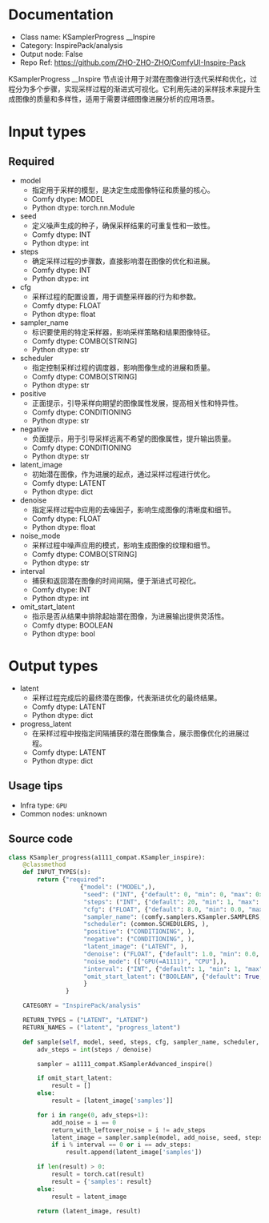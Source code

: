
# Documentation
- Class name: KSamplerProgress __Inspire
- Category: InspirePack/analysis
- Output node: False
- Repo Ref: https://github.com/ZHO-ZHO-ZHO/ComfyUI-Inspire-Pack

KSamplerProgress __Inspire 节点设计用于对潜在图像进行迭代采样和优化，过程分为多个步骤，实现采样过程的渐进式可视化。它利用先进的采样技术来提升生成图像的质量和多样性，适用于需要详细图像进展分析的应用场景。

# Input types
## Required
- model
    - 指定用于采样的模型，是决定生成图像特征和质量的核心。
    - Comfy dtype: MODEL
    - Python dtype: torch.nn.Module
- seed
    - 定义噪声生成的种子，确保采样结果的可重复性和一致性。
    - Comfy dtype: INT
    - Python dtype: int
- steps
    - 确定采样过程的步骤数，直接影响潜在图像的优化和进展。
    - Comfy dtype: INT
    - Python dtype: int
- cfg
    - 采样过程的配置设置，用于调整采样器的行为和参数。
    - Comfy dtype: FLOAT
    - Python dtype: float
- sampler_name
    - 标识要使用的特定采样器，影响采样策略和结果图像特征。
    - Comfy dtype: COMBO[STRING]
    - Python dtype: str
- scheduler
    - 指定控制采样过程的调度器，影响图像生成的进展和质量。
    - Comfy dtype: COMBO[STRING]
    - Python dtype: str
- positive
    - 正面提示，引导采样向期望的图像属性发展，提高相关性和特异性。
    - Comfy dtype: CONDITIONING
    - Python dtype: str
- negative
    - 负面提示，用于引导采样远离不希望的图像属性，提升输出质量。
    - Comfy dtype: CONDITIONING
    - Python dtype: str
- latent_image
    - 初始潜在图像，作为进展的起点，通过采样过程进行优化。
    - Comfy dtype: LATENT
    - Python dtype: dict
- denoise
    - 指定采样过程中应用的去噪因子，影响生成图像的清晰度和细节。
    - Comfy dtype: FLOAT
    - Python dtype: float
- noise_mode
    - 采样过程中噪声应用的模式，影响生成图像的纹理和细节。
    - Comfy dtype: COMBO[STRING]
    - Python dtype: str
- interval
    - 捕获和返回潜在图像的时间间隔，便于渐进式可视化。
    - Comfy dtype: INT
    - Python dtype: int
- omit_start_latent
    - 指示是否从结果中排除起始潜在图像，为进展输出提供灵活性。
    - Comfy dtype: BOOLEAN
    - Python dtype: bool

# Output types
- latent
    - 采样过程完成后的最终潜在图像，代表渐进优化的最终结果。
    - Comfy dtype: LATENT
    - Python dtype: dict
- progress_latent
    - 在采样过程中按指定间隔捕获的潜在图像集合，展示图像优化的进展过程。
    - Comfy dtype: LATENT
    - Python dtype: dict


## Usage tips
- Infra type: `GPU`
- Common nodes: unknown


## Source code
```python
class KSampler_progress(a1111_compat.KSampler_inspire):
    @classmethod
    def INPUT_TYPES(s):
        return {"required":
                    {"model": ("MODEL",),
                     "seed": ("INT", {"default": 0, "min": 0, "max": 0xffffffffffffffff}),
                     "steps": ("INT", {"default": 20, "min": 1, "max": 10000}),
                     "cfg": ("FLOAT", {"default": 8.0, "min": 0.0, "max": 100.0}),
                     "sampler_name": (comfy.samplers.KSampler.SAMPLERS, ),
                     "scheduler": (common.SCHEDULERS, ),
                     "positive": ("CONDITIONING", ),
                     "negative": ("CONDITIONING", ),
                     "latent_image": ("LATENT", ),
                     "denoise": ("FLOAT", {"default": 1.0, "min": 0.0, "max": 1.0, "step": 0.01}),
                     "noise_mode": (["GPU(=A1111)", "CPU"],),
                     "interval": ("INT", {"default": 1, "min": 1, "max": 10000}),
                     "omit_start_latent": ("BOOLEAN", {"default": True, "label_on": "True", "label_off": "False"}),
                     }
                }

    CATEGORY = "InspirePack/analysis"

    RETURN_TYPES = ("LATENT", "LATENT")
    RETURN_NAMES = ("latent", "progress_latent")

    def sample(self, model, seed, steps, cfg, sampler_name, scheduler, positive, negative, latent_image, denoise, noise_mode, interval, omit_start_latent):
        adv_steps = int(steps / denoise)

        sampler = a1111_compat.KSamplerAdvanced_inspire()

        if omit_start_latent:
            result = []
        else:
            result = [latent_image['samples']]

        for i in range(0, adv_steps+1):
            add_noise = i == 0
            return_with_leftover_noise = i != adv_steps
            latent_image = sampler.sample(model, add_noise, seed, steps, cfg, sampler_name, scheduler, positive, negative, latent_image, i, i+1, noise_mode, return_with_leftover_noise)[0]
            if i % interval == 0 or i == adv_steps:
                result.append(latent_image['samples'])

        if len(result) > 0:
            result = torch.cat(result)
            result = {'samples': result}
        else:
            result = latent_image

        return (latent_image, result)

```
